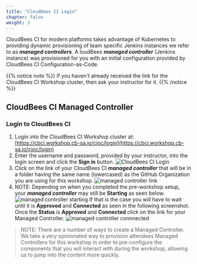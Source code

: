 ```yaml
---
title: "CloudBees CI Login"
chapter: false
weight: 3
--- 
```


CloudBees CI for modern platforms takes advantage of Kubernetes to providing dynamic provisioning of team specific Jenkins instances we refer to as ***managed controllers***. A loudBees ***managed controller*** (Jenkins instance) was provisioned for you with an initial configuration provided by CloudBees CI Configuration-as-Code.

{{% notice note %}}
If you haven't already received the link for the CloudBees CI Workshop cluster, then ask your instructor for it.
{{% /notice %}}

## CloudBees CI Managed Controller

### Login to CloudBees CI

1. Login into the CloudBees CI Workshop cluster at: [https://cbci.workshop.cb-sa.io/cjoc/login](https://cbci.workshop.cb-sa.io/cjoc/login) 
2. Enter the username and password, provided by your instructor, into the login screen and click the **Sign in** button. ![CloudBees CI Login](setup-login.png?width=40pc)
3. Click on the link of your CloudBees CI ***managed controller*** that will be in a folder having the same name (lowercased) as the GitHub Organization you are using for this workshop. ![managed controller link](managed-controller-link.png?width=70pc) 
4. NOTE: Depending on when you completed the pre-workshop setup, your ***managed controller*** may still be **Starting** as seen below. ![managed controller starting](starting.png?width=60pc) 
If that is the case you will have to wait until it is **Approved** and **Connected** as seen in the following screenshot. Once the **Status** is **Approved** and **Connected** click on the link for your Managed Controller. ![managed controller connnected](mc-connected.png?width=60pc) 

>NOTE: There are a number of ways to create a Managed Controller. We take a very opinionated way to provision attendees Managed Controllers for this workshop in order to pre-configure the components that you will interact with during the workshop, allowing us to jump into the content more quickly.

